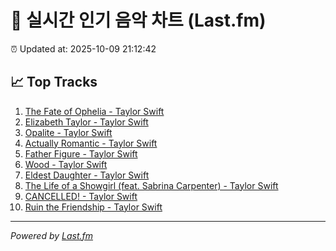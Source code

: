 # 🎵 실시간 인기 음악 차트 (Last.fm)

⏰ Updated at: 2025-10-09 21:12:42

## 📈 Top Tracks

1. [The Fate of Ophelia - Taylor Swift](https://www.last.fm/music/Taylor+Swift/_/The+Fate+of+Ophelia)
2. [Elizabeth Taylor - Taylor Swift](https://www.last.fm/music/Taylor+Swift/_/Elizabeth+Taylor)
3. [Opalite - Taylor Swift](https://www.last.fm/music/Taylor+Swift/_/Opalite)
4. [Actually Romantic - Taylor Swift](https://www.last.fm/music/Taylor+Swift/_/Actually+Romantic)
5. [Father Figure - Taylor Swift](https://www.last.fm/music/Taylor+Swift/_/Father+Figure)
6. [Wood - Taylor Swift](https://www.last.fm/music/Taylor+Swift/_/Wood)
7. [Eldest Daughter - Taylor Swift](https://www.last.fm/music/Taylor+Swift/_/Eldest+Daughter)
8. [The Life of a Showgirl (feat. Sabrina Carpenter) - Taylor Swift](https://www.last.fm/music/Taylor+Swift/_/The+Life+of+a+Showgirl+(feat.+Sabrina+Carpenter))
9. [CANCELLED! - Taylor Swift](https://www.last.fm/music/Taylor+Swift/_/CANCELLED%21)
10. [Ruin the Friendship - Taylor Swift](https://www.last.fm/music/Taylor+Swift/_/Ruin+the+Friendship)

---
*Powered by [Last.fm](https://www.last.fm)*
